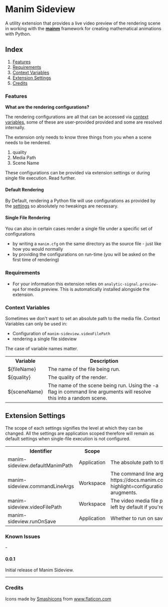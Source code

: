 # Manim Sideview

A utility extension that provides a live video preview of the rendering scene in working with the **[mainm](https://github.com/ManimCommunity/manim)** framework for creating mathematical animations with Python.

## Index

1. [Features](#features)
2. [Requirements](#requirements)
3. [Context Variables](#context-variables)
4. [Extension Settings](#extension-settings)
5. [Credits](#credits)

### Features

**What are the rendering configurations?**

The rendering configurations are all that can be accessed via [context variables](#context-variables), some of these are
user-provided provided and some are resolved internally.

The extension only needs to know three things from you when a scene needs to be rendered.
1. quality
2. Media Path
3. Scene Name

These configurations can be provided via extension settings or during single file execution. Read further.

#### Default Rendering
By Default, rendering a Python file will use configurations as provided by the [settings](#extension-settings) so absolutely no tweakings are necessary.

#### Single File Rendering
You can also in certain cases render a single file under a specific set of configurations
* by writing a `manim.cfg` on the same directory as the source file - just like how you would normally
* by providing the configurations on run-time (you will be asked on the first time of rendering)

### Requirements

* For your information this extension relies on `analytic-signal.preview-mp4` for media preview. This is automatically installed alongside the extension.

### Context Variables

Sometimes we don't want to set an absolute path to the media file. Context Variables can only be used in:
* Configuration of `manim-sideview.videoFilePath`
* rendering a single file sideview

The case of variable names matter.
<table>
<tr>
    <th>Variable</th>
    <th>Description</th>
</tr>
<tr>
    <td>${fileName}</td>
    <td>The name of the file being run.</td>
</tr>
<tr>
    <td>${quality}</td>
    <td>The quality of the render.</td>
</tr>
<tr>
    <td>${sceneName}</td>
    <td>The name of the scene being run. Using the -a flag in command line arguments will resolve this into a random scene.</td>
</tr>
</table>

## Extension Settings

The scope of each settings signifies the level at which they can be changed. All the settings are application scoped therefore will remain as default settings when single-file execution is not configured.

<table>
<tr>
    <th>Identifier</th>
    <th>Scope</th>
    <th>Description</th>
    <th>Default</th>
</tr>
<tr>
    <td> manim-sideview.defaultManimPath </td>
    <td> Application </td>
    <td>The absolute path to the manim executable.</td>
    <td>manim</td>
</tr>
<tr>
    <td> manim-sideview.commandLineArgs </td>
    <td> Workspace </td>
    <td> The command line arguments in rendering manim. Refer to https://docs.manim.community/en/stable/tutorials/configuration.html?highlight=configuration#a-list-of-all-cli-flags for existing arugments. </td>
    <td>-ql</td>
</tr>
<tr>
    <td>manim-sideview.videoFilePath</td>
    <td>Workspace</td>
    <td>The video media file path relative from the media folder. This is best left by default if you're not sure what this is.</td>
    <td>videos/${fileName}/${quality}/${sceneName}.mp4</td>
</tr>
<tr>
    <td>manim-sideview.runOnSave</td>
    <td>Application</td>
    <td>Whether to run on save for a started file.</td>
    <td>True</td>
</tr>
</table>

### Known Issues

_-_

#### 0.0.1

Initial release of Manim Sideview.

---

### Credits

Icons made by <a href="https://www.flaticon.com/authors/smashicons" title="Smashicons">Smashicons</a> from <a href="https://www.flaticon.com/" title="Flaticon">www.flaticon.com</a>
